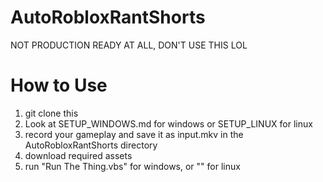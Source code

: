 # AutoRobloxRantShorts
NOT PRODUCTION READY AT ALL, DON'T USE THIS LOL


# How to Use

1. git clone this
2. Look at SETUP_WINDOWS.md for windows or SETUP_LINUX for linux
3. record your gameplay and save it as input.mkv in the AutoRobloxRantShorts directory
4. download required assets
5. run "Run The Thing.vbs" for windows, or "" for linux
